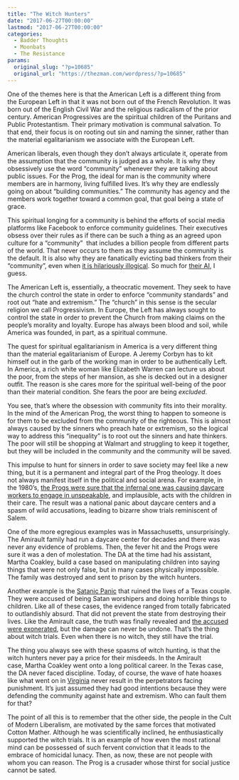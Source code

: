 ```yaml
---
title: "The Witch Hunters"
date: "2017-06-27T00:00:00"
lastmod: "2017-06-27T00:00:00"
categories:
  - Badder Thoughts
  - Moonbats
  - The Resistance
params:
  original_slug: "?p=10685"
  original_url: "https://thezman.com/wordpress/?p=10685"
---
```


One of the themes here is that the American Left is a different thing
from the European Left in that it was not born out of the French
Revolution. It was born out of the English Civil War and the religious
radicalism of the prior century. American Progressives are the spiritual
children of the Puritans and Public Protestantism. Their primary
motivation is communal salvation. To that end, their focus is on rooting
out sin and naming the sinner, rather than the material egalitarianism
we associate with the European Left.

American liberals, even though they don’t always articulate it, operate
from the assumption that the community is judged as a whole. It is why
they obsessively use the word “community” whenever they are talking
about public issues. For the Prog, the ideal for man is the community
where members are in harmony, living fulfilled lives. It’s why they are
endlessly going on about “building communities.” The community has
agency and the members work together toward a common goal, that goal
being a state of grace.

This spiritual longing for a community is behind the efforts of social
media platforms like Facebook to enforce community guidelines. Their
executives obsess over their rules as if there can be such a thing as an
agreed upon culture for a “community”  that includes a billion people
from different parts of the world. That never occurs to them as they
assume the community is the default. It is also why they are fanatically
evicting bad thinkers from their “community”, even when
<a href="http://www.unz.com/isteve/facebook-dont-mention-niger/"
rel="noopener" target="_blank">it is hilariously illogical</a>. So much
for <a
href="https://www.nytimes.com/2017/06/15/technology/facebook-artificial-intelligence-extremists-terrorism.html"
rel="noopener" target="_blank">their AI</a>, I guess.

The American Left is, essentially, a theocratic movement. They seek to
have the church control the state in order to enforce “community
standards” and root out “hate and extremism.” The “church” in this sense
is the secular religion we call Progressivism. In Europe, the Left has
always sought to control the state in order to prevent the Church from
making claims on the people’s morality and loyalty. Europe has always
been blood and soil, while America was founded, in part, as a spiritual
commune.

The quest for spiritual egalitarianism in America is a very different
thing than the material egalitarianism of Europe. A Jeremy Corbyn has to
kit himself out in the garb of the working man in order to be
authentically Left. In America, a rich white woman like Elizabeth Warren
can lecture us about the poor, from the steps of her mansion, as she is
decked out in a designer outfit. The reason is she cares more for the
spiritual well-being of the poor than their material condition. She
fears the poor are being *excluded*.

You see, that’s where the obsession with community fits into their
morality. In the mind of the American Prog, the worst thing to happen to
someone is for them to be excluded from the community of the righteous.
This is almost always caused by the sinners who preach hate or
extremism, so the logical way to address this “inequality” is to root
out the sinners and hate thinkers. The poor will still be shopping at
Walmart and struggling to keep it together, but they will be included in
the community and the community will be saved.

This impulse to hunt for sinners in order to save society may feel like
a new thing, but it is a permanent and integral part of the Prog
theology. It does not always manifest itself in the political and social
arena. For example, in the 1980’s,
<a href="https://en.wikipedia.org/wiki/Day-care_sex-abuse_hysteria"
rel="noopener" target="_blank">the Progs were sure that the infernal one
was causing daycare workers to engage in unspeakable</a>, and
implausible, acts with the children in their care. The result was a
national panic about daycare centers and a spasm of wild accusations,
leading to bizarre show trials reminiscent of Salem.

One of the more egregious examples was in Massachusetts, unsurprisingly.
The Amirault family had run a daycare center for decades and there was
never any evidence of problems. Then, the fever hit and the Progs were
sure it was a den of molestation. The DA at the time had his assistant,
Martha Coakley, build a case based on manipulating children into saying
things that were not only false, but in many cases physically
impossible. The family was destroyed and sent to prison by the witch
hunters.

Another example is the <a
href="http://io9.gizmodo.com/a-brief-history-of-satanic-panic-in-the-1980s-1679476373"
rel="noopener" target="_blank">Satanic Panic</a> that ruined the lives
of a Texas couple. They were accused of being Satan worshipers and doing
horrible things to children. Like all of these cases, the evidence
ranged from totally fabricated to outlandishly absurd. That did not
prevent the state from destroying their lives. Like the Amirault case,
the truth was finally revealed and <a
href="https://theintercept.com/2017/06/20/texas-couple-exonerated-25-years-after-being-convicted-of-lurid-crimes-that-never-happened/"
rel="noopener" target="_blank">the accused were exonerated</a>, but the
damage can never be undone. That’s the thing about witch trials. Even
when there is no witch, they still have the trial.

The thing you always see with these spasms of witch hunting, is that the
witch hunters never pay a price for their misdeeds. In the Amirault
case, Martha Coakley went onto a long political career. In the Texas
case, the DA never faced discipline. Today, of course, the wave of hate
hoaxes like what went on in <a
href="http://dailycaller.com/2016/06/02/lawyers-for-uva-rape-hoaxer-admit-haven-monahan-never-existed/"
rel="noopener" target="_blank">Virginia</a> never result in the
perpetrators facing punishment. It’s just assumed they had good
intentions because they were defending the community against hate and
extremism. Who can fault them for that?

The point of all this is to remember that the other side, the people in
the Cult of Modern Liberalism, are motivated by the same forces that
motivated Cotton Mather. Although he was scientifically inclined, he
enthusiastically supported the witch trials. It is an example of how
even the most rational mind can be possessed of such fervent conviction
that it leads to the embrace of homicidal lunacy. Then, as now, these
are not people with whom you can reason. The Prog is a crusader whose
thirst for social justice cannot be sated.
